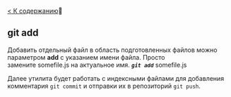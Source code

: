 [< К содержанию](readme.md):closed_book:

## git add

Добавить отдельный файл в область подготовленных файлов можно параметром **add** с указанием имени файла. Просто замените somefile.js на актуальное имя.
***`git add`*** somefile.js

Далее утилита будет работать с индексными файлами для добавления комментария `git commit`  и отправки их в репозиторий `git push`. 

